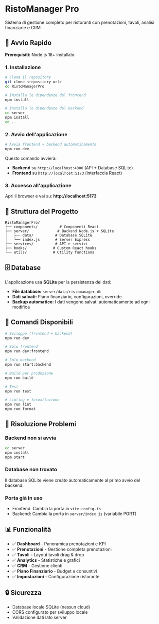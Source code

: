 # RistoManager Pro

Sistema di gestione completo per ristoranti con prenotazioni, tavoli, analisi finanziarie e CRM.

## 🚀 Avvio Rapido

**Prerequisiti:** Node.js 18+ installato

### 1. Installazione
```bash
# Clona il repository
git clone <repository-url>
cd RistoManagerPro

# Installa le dipendenze del frontend
npm install

# Installa le dipendenze del backend
cd server
npm install
cd ..
```

### 2. Avvio dell'applicazione
```bash
# Avvia frontend + backend automaticamente
npm run dev
```

Questo comando avvierà:
- **Backend** su `http://localhost:4000` (API + Database SQLite)
- **Frontend** su `http://localhost:5173` (interfaccia React)

### 3. Accesso all'applicazione
Apri il browser e vai su: **http://localhost:5173**

## 📁 Struttura del Progetto

```
RistoManagerPro/
├── components/          # Componenti React
├── server/             # Backend Node.js + SQLite
│   ├── data/          # Database SQLite
│   └── index.js       # Server Express
├── services/          # API e servizi
├── hooks/            # Custom React hooks
└── utils/            # Utility functions
```

## 🗄️ Database

L'applicazione usa **SQLite** per la persistenza dei dati:
- **File database:** `server/data/ristomanager.db`
- **Dati salvati:** Piano finanziario, configurazioni, override
- **Backup automatico:** I dati vengono salvati automaticamente ad ogni modifica

## 🔧 Comandi Disponibili

```bash
# Sviluppo (frontend + backend)
npm run dev

# Solo frontend
npm run dev:frontend

# Solo backend
npm run start:backend

# Build per produzione
npm run build

# Test
npm run test

# Linting e formattazione
npm run lint
npm run format
```

## 🐛 Risoluzione Problemi

### Backend non si avvia
```bash
cd server
npm install
npm start
```

### Database non trovato
Il database SQLite viene creato automaticamente al primo avvio del backend.

### Porta già in uso
- Frontend: Cambia la porta in `vite.config.ts`
- Backend: Cambia la porta in `server/index.js` (variabile PORT)

## 📊 Funzionalità

- ✅ **Dashboard** - Panoramica prenotazioni e KPI
- ✅ **Prenotazioni** - Gestione completa prenotazioni
- ✅ **Tavoli** - Layout tavoli drag & drop
- ✅ **Analytics** - Statistiche e grafici
- ✅ **CRM** - Gestione clienti
- ✅ **Piano Finanziario** - Budget e consuntivi
- ✅ **Impostazioni** - Configurazione ristorante

## 🔒 Sicurezza

- Database locale SQLite (nessun cloud)
- CORS configurato per sviluppo locale
- Validazione dati lato server
